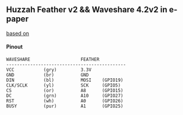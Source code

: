 ## Huzzah Feather v2 && Waveshare 4.2v2 in e-paper

[based on](https://files.waveshare.com/upload/7/71/E-Paper_code.zip)

#### Pinout

```
WAVESHARE                   FEATHER
---------------------------------------------
VCC           (gry)         3.3V
GND           (br)          GND
DIN           (bl)          MOSI    (GPIO19)
CLK/SCLK      (yl)          SCK     (GPIO5)
CS            (or)          A8      (GPIO15)
DC            (grn)         A10     (GPIO27)
RST           (wh)          A0      (GPIO26)
BUSY          (pur)         A1      (GPIO25)
```
